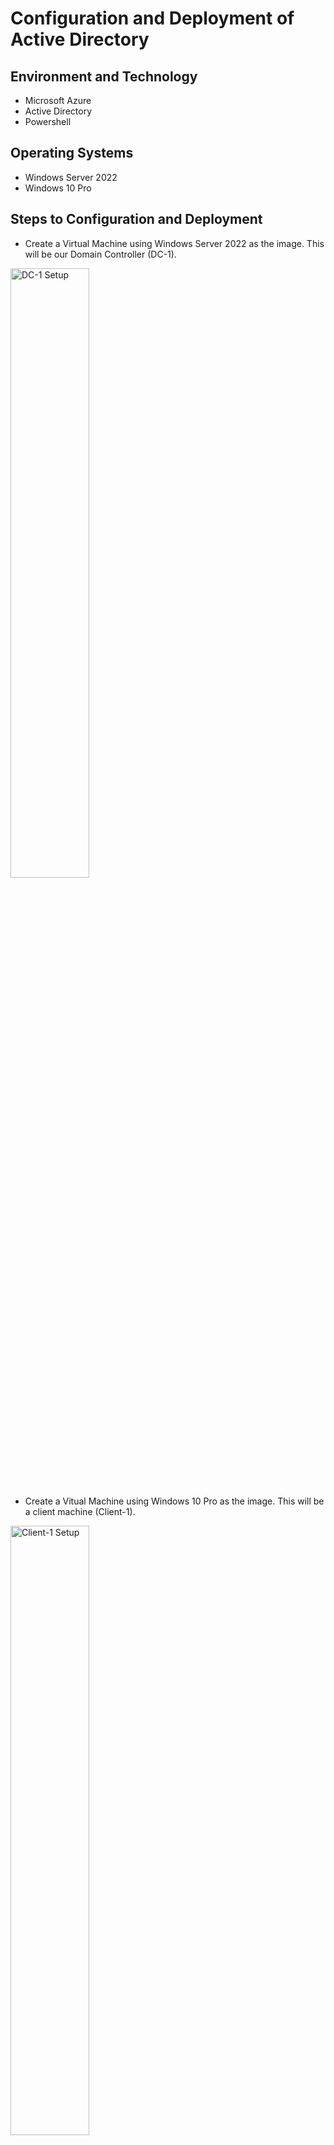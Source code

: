 <h1> Configuration and Deployment of Active Directory </h1>

<h2> Environment and Technology </h2>

- Microsoft Azure
- Active Directory
- Powershell

<h2> Operating Systems </h2>

- Windows Server 2022
- Windows 10 Pro

<h2> Steps to Configuration and Deployment </h2>

- Create a Virtual Machine using Windows Server 2022 as the image. This will be our Domain Controller (DC-1).
<img src="https://i.imgur.com/vCOaCLU.png" height="50%" width="50%" alt="DC-1 Setup"/>

- Create a Vitual Machine using Windows 10 Pro as the image. This will be a client machine (Client-1).
<img src="https://i.imgur.com/Ja7LoRM.png" height="50%" width="50%" alt="Client-1 Setup"/>

- Set the Domain Controller's Network Interface Private IP Address to static.
<img src="https://i.imgur.com/X4odscV.png" height="50%" width="50%" alt="DC-1 Networking Settings"/>
<img src="https://i.imgur.com/y7bP3Bn.png" height="50%" width="50%" alt="DC-1 IP Settings"/>
- Log in to Client-1 using Remote Desktop. Ping the Private IP Address of DC-1. This request should time out. 
- Log in to DC-1 using Remote Desktop. Enable ICMPv4 on the server's firewall.
- Install a new Active Directory Forest on DC-1 and promote server to Domain Controller.
- Within Active Directory Users and Computers, create a new Organizational Unit called "_EMPLOYEES".
- Within Active Directory Users and Computers, create a new Organizational Unit called "_ADMINS".
- Create a new employee and give that employee Admin privileges. 
- Log back in to DC-1 as the new employee that was created.
- Within the Azure portal, set Client-1's DNS settings to the Private IP of DC-1.
- Restart Client-1.
- Log in to Client-1 as the original user created with the VM and join Client-1 to DC-1's domain.
- Create an organizational unit called "_CLIENTS" and drag Client-1 into the new folder.
- Using the new Admin employee credentials, log in to Client-1 and allow domain users to access Remote Desktop. 
- Use Powershell to run a script to create many additional users.

